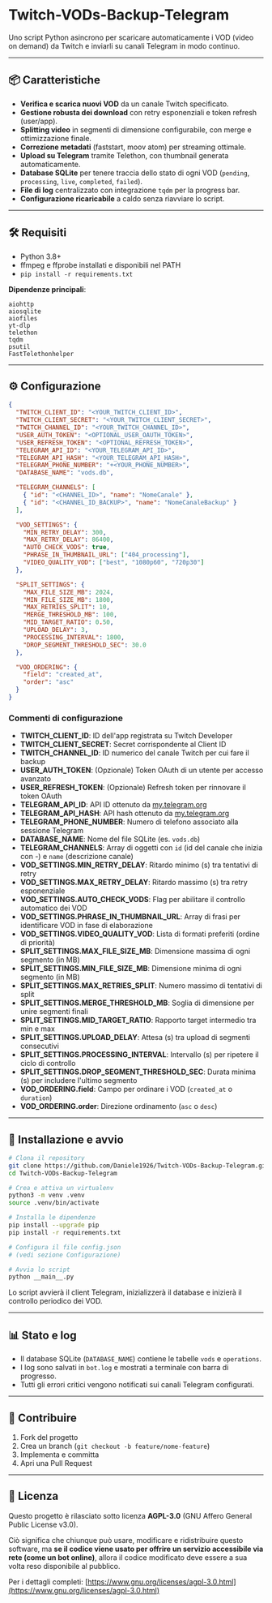# Twitch-VODs-Backup-Telegram

Uno script Python asincrono per scaricare automaticamente i VOD (video on demand) da Twitch e inviarli su canali Telegram in modo continuo.

---

## 📦 Caratteristiche

- **Verifica e scarica nuovi VOD** da un canale Twitch specificato.
- **Gestione robusta dei download** con retry esponenziali e token refresh (user/app).
- **Splitting video** in segmenti di dimensione configurabile, con merge e ottimizzazione finale.
- **Correzione metadati** (faststart, moov atom) per streaming ottimale.
- **Upload su Telegram** tramite Telethon, con thumbnail generata automaticamente.
- **Database SQLite** per tenere traccia dello stato di ogni VOD (`pending`, `processing`, `live`, `completed`, `failed`).
- **File di log** centralizzato con integrazione `tqdm` per la progress bar.
- **Configurazione ricaricabile** a caldo senza riavviare lo script.

---

## 🛠️ Requisiti

- Python 3.8+
- ffmpeg e ffprobe installati e disponibili nel PATH
- `pip install -r requirements.txt`

**Dipendenze principali**:

```text
aiohttp
aiosqlite
aiofiles
yt-dlp
telethon
tqdm
psutil
FastTelethonhelper
```

---

## ⚙️ Configurazione

```json
{
  "TWITCH_CLIENT_ID": "<YOUR_TWITCH_CLIENT_ID>",
  "TWITCH_CLIENT_SECRET": "<YOUR_TWITCH_CLIENT_SECRET>",
  "TWITCH_CHANNEL_ID": "<YOUR_TWITCH_CHANNEL_ID>",
  "USER_AUTH_TOKEN": "<OPTIONAL_USER_OAUTH_TOKEN>",
  "USER_REFRESH_TOKEN": "<OPTIONAL_REFRESH_TOKEN>",
  "TELEGRAM_API_ID": "<YOUR_TELEGRAM_API_ID>",
  "TELEGRAM_API_HASH": "<YOUR_TELEGRAM_API_HASH>",
  "TELEGRAM_PHONE_NUMBER": "+<YOUR_PHONE_NUMBER>",
  "DATABASE_NAME": "vods.db",

  "TELEGRAM_CHANNELS": [
    { "id": "<CHANNEL_ID>", "name": "NomeCanale" },
    { "id": "<CHANNEL_ID_BACKUP>", "name": "NomeCanaleBackup" }
  ],

  "VOD_SETTINGS": {
    "MIN_RETRY_DELAY": 300,
    "MAX_RETRY_DELAY": 86400,
    "AUTO_CHECK_VODS": true,
    "PHRASE_IN_THUMBNAIL_URL": ["404_processing"],
    "VIDEO_QUALITY_VOD": ["best", "1080p60", "720p30"]
  },

  "SPLIT_SETTINGS": {
    "MAX_FILE_SIZE_MB": 2024,
    "MIN_FILE_SIZE_MB": 1800,
    "MAX_RETRIES_SPLIT": 10,
    "MERGE_THRESHOLD_MB": 100,
    "MID_TARGET_RATIO": 0.50,
    "UPLOAD_DELAY": 3,
    "PROCESSING_INTERVAL": 1800,
    "DROP_SEGMENT_THRESHOLD_SEC": 30.0
  },

  "VOD_ORDERING": {
    "field": "created_at",
    "order": "asc"
  }
}
```

### Commenti di configurazione
- **TWITCH_CLIENT_ID**: ID dell'app registrata su Twitch Developer
- **TWITCH_CLIENT_SECRET**: Secret corrispondente al Client ID
- **TWITCH_CHANNEL_ID**: ID numerico del canale Twitch per cui fare il backup
- **USER_AUTH_TOKEN**: (Opzionale) Token OAuth di un utente per accesso avanzato
- **USER_REFRESH_TOKEN**: (Opzionale) Refresh token per rinnovare il token OAuth
- **TELEGRAM_API_ID**: API ID ottenuto da [my.telegram.org](https://my.telegram.org)
- **TELEGRAM_API_HASH**: API hash ottenuto da [my.telegram.org](https://my.telegram.org)
- **TELEGRAM_PHONE_NUMBER**: Numero di telefono associato alla sessione Telegram
- **DATABASE_NAME**: Nome del file SQLite (es. `vods.db`)
- **TELEGRAM_CHANNELS**: Array di oggetti con `id` (id del canale che inizia con -) e `name` (descrizione canale)
- **VOD_SETTINGS.MIN_RETRY_DELAY**: Ritardo minimo (s) tra tentativi di retry
- **VOD_SETTINGS.MAX_RETRY_DELAY**: Ritardo massimo (s) tra retry esponenziale
- **VOD_SETTINGS.AUTO_CHECK_VODS**: Flag per abilitare il controllo automatico dei VOD
- **VOD_SETTINGS.PHRASE_IN_THUMBNAIL_URL**: Array di frasi per identificare VOD in fase di elaborazione
- **VOD_SETTINGS.VIDEO_QUALITY_VOD**: Lista di formati preferiti (ordine di priorità)
- **SPLIT_SETTINGS.MAX_FILE_SIZE_MB**: Dimensione massima di ogni segmento (in MB)
- **SPLIT_SETTINGS.MIN_FILE_SIZE_MB**: Dimensione minima di ogni segmento (in MB)
- **SPLIT_SETTINGS.MAX_RETRIES_SPLIT**: Numero massimo di tentativi di split
- **SPLIT_SETTINGS.MERGE_THRESHOLD_MB**: Soglia di dimensione per unire segmenti finali
- **SPLIT_SETTINGS.MID_TARGET_RATIO**: Rapporto target intermedio tra min e max
- **SPLIT_SETTINGS.UPLOAD_DELAY**: Attesa (s) tra upload di segmenti consecutivi
- **SPLIT_SETTINGS.PROCESSING_INTERVAL**: Intervallo (s) per ripetere il ciclo di controllo
- **SPLIT_SETTINGS.DROP_SEGMENT_THRESHOLD_SEC**: Durata minima (s) per includere l'ultimo segmento
- **VOD_ORDERING.field**: Campo per ordinare i VOD (`created_at` o `duration`)
- **VOD_ORDERING.order**: Direzione ordinamento (`asc` o `desc`)


---

## 🚀 Installazione e avvio

```bash
# Clona il repository
git clone https://github.com/Daniele1926/Twitch-VODs-Backup-Telegram.git
cd Twitch-VODs-Backup-Telegram

# Crea e attiva un virtualenv
python3 -m venv .venv
source .venv/bin/activate

# Installa le dipendenze
pip install --upgrade pip
pip install -r requirements.txt

# Configura il file config.json
# (vedi sezione Configurazione)

# Avvia lo script
python __main__.py
```

Lo script avvierà il client Telegram, inizializzerà il database e inizierà il controllo periodico dei VOD.

---

## 📊 Stato e log

- Il database SQLite (`DATABASE_NAME`) contiene le tabelle `vods` e `operations`.
- I log sono salvati in `bot.log` e mostrati a terminale con barra di progresso.
- Tutti gli errori critici vengono notificati sui canali Telegram configurati.

---

## 🤝 Contribuire

1. Fork del progetto
2. Crea un branch (`git checkout -b feature/nome-feature`)
3. Implementa e committa
4. Apri una Pull Request

---

## 📄 Licenza

Questo progetto è rilasciato sotto licenza **AGPL-3.0** (GNU Affero General Public License v3.0). 

Ciò significa che chiunque può usare, modificare e ridistribuire questo software, ma **se il codice viene usato per offrire un servizio accessibile via rete (come un bot online)**, allora il codice modificato deve essere a sua volta reso disponibile al pubblico.

Per i dettagli completi: [https://www.gnu.org/licenses/agpl-3.0.html](https://www.gnu.org/licenses/agpl-3.0.html)

